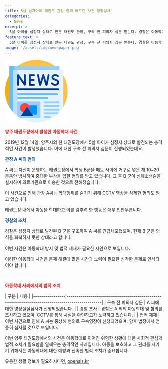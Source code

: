 ```yaml
---
title: 5살 남자아이 태권도 관장 중태 빠트린 사건 영장심사
categories:
  - News
excerpt: >
  5살 아이를 심정지 상태로 만든 태권도 관장, 구속 전 피의자 심문 받는다. 경찰은 아동학대 중상해 혐의로 30대 A씨에 대한 구속영장을 신청했으며 A씨는 아이를 방치한 후 CPR을 실시하고 영상 삭제한 혐의를 받고 있다. B군은 현재 의식이 없는 상태이며 이 사건은 큰 충격을 주고 있다. A씨에 대한 영장실질심사가 진행 중이며 이에 대한 후속 보도를 기대해본다.
feature_text: >
  5살 아이를 심정지 상태로 만든 태권도 관장, 구속 전 피의자 심문 받는다. 경찰은 아동학대 중상해 혐의로 30대 A씨에 대한 구속영장을 신청했으며 A씨는 아이를 방치한 후 CPR을 실시하고 영상 삭제한 혐의를 받고 있다. B군은 현재 의식이 없는 상태이며 이 사건은 큰 충격을 주고 있다. A씨에 대한 영장실질심사가 진행 중이며 이에 대한 후속 보도를 기대해본다.
image: '/assets/img/newspaper.png'
---
```


<p><img src="/assets/img/newspaper.png" alt="kimp 속보" /></p>

<p><b><span style="color: #ee2323;">양주 태권도장에서 발생한 아동학대 사건</span></b></p>

<p>2019년 12월 14일, 양주시의 한 태권도장에서 5살 아이가 심정지 상태로 발견되는 충격적인 사건이 발생했습니다. 이에 대한 구속 전 피의자 심문이 진행되었는데요.</p>

<p><b><span style="color: #1a5490;">관장 A 씨의 혐의</span></b></p>

<p>A 씨는 자신이 운영하는 태권도장에서 학생 B군을 매트 사이에 거꾸로 넣은 채 10~20분동안 방치하여 중대한 부상을 입힌 혐의를 받고 있습니다. 그 후 B 군이 심폐소생술을 실시하며 의료기관으로 이송한 것으로 전해졌습니다.</p>

<p>이 사건으로 인해 관장 A씨는 학대행위를 숨기기 위해 CCTV 영상을 삭제한 혐의도 받고 있습니다.</p>

<p>태권도장 내에서 아동을 학대하고 이를 감추려 한 행동은 매우 인안무릅니다.</p>

<p><b><span style="color: #1a5490;">경찰의 조치</span></b></p>

<p>경찰은 심정지 상태로 발견된 B 군을 구조하여 A 씨를 긴급체포했으며, 현재 B 군은 의식을 회복하지 못한 상태라고 합니다.</p>

<p>이번 사건은 아동학대 방지 및 법적 제재가 필요한 사안으로 보입니다.</p>

<p>이러한 아동학대 사건은 문제 해결에 많은 시간과 노력이 필요한 심각한 문제로 인식되어야 합니다. </p>

<p class="tke" data-ke-size="size16">&nbsp;</p>

<p><b><span style="color: #ee2323;">아동학대 사례에서의 법적 조치</span></b></p>

<p>| 구분           | 내용                                                                                          |
|----------------|-----------------------------------------------------------------------------------------------|
| 구속 전 피의자 심문 | A 씨에 대한 영장실질심사가 진행되었습니다.                                                      |
| 경찰 조사        | 경찰은 A 씨의 아동학대 및 혐의를 조사하고 있으며, CCTV를 통해 사실을 확인하고자 노력하고 있습니다.       |
| 법적 제재        | 이번 사건으로 인해 A 씨는 중상해 혐의로 구속영장이 신청되었으며, 향후 법정에서 엄중히 심사될 것으로 보입니다.|</p>

<p class="tke" data-ke-size="size16"></p>

<p>이번 양주 태권도장에서의 사건은 아동학대로 이어진 위험한 상황에 대한 사회적 관심과 법적 조치가 필요함을 일깨우는 충격적인 사례입니다. 아동을 보호하고 그 권리를 지키기 위해서는 아동학대에 대한 예방과 신속한 법적 조치가 중요합니다.</p>
유용한 생활 정보가 필요하시다면, <a href="https://opensis.kr" rel="dofollow">opensis.kr</a>


